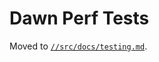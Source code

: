 # Dawn Perf Tests
Moved to [`//src/docs/testing.md`](https://dawn.googlesource.com/dawn/+/refs/heads/master/docs/testing.md).
